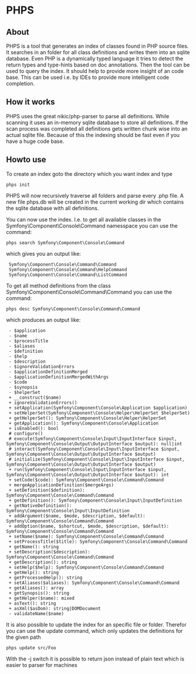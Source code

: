PHPS
====

## About

PHPS is a tool that generates an index of classes found in PHP source files.
It searches in an folder for all class definitions and writes them into an 
sqlite database. Even PHP is a dynamically typed language it tries to detect the
return types and type-hints based on doc annotations. Then the tool can be used 
to query the index. It should help to provide more insight of an code base. This 
can be used i.e. by IDEs to provide more intelligent code completion.

## How it works

PHPS uses the great nikic/php-parser to parse all definitions. While scanning it
uses an in-memory sqlite database to store all definitions. If the scan process 
was completed all definitions gets written chunk wise into an actual sqlite 
file. Because of this the indexing should be fast even if you have a huge code 
base.

## Howto use

To create an index goto the directory which you want index and type

    phps init

PHPS will now recursively traverse all folders and parse every .php file. A new
file phps.db will be created in the current working dir which contains the 
sqlite database with all definitions.

You can now use the index. I.e. to get all available classes in the 
Symfony\Component\Console\Command namesspace you can use the command:

    phps search Symfony\Component\Console\Command

which gives you an output like:

     Symfony\Component\Console\Command\Command
     Symfony\Component\Console\Command\HelpCommand
     Symfony\Component\Console\Command\ListCommand

To get all method definitions from the class 
Symfony\Component\Console\Command\Command you can use the command:

    phps desc Symfony\Component\Console\Command\Command

which produces an output like:

     - $application
     - $name
     - $processTitle
     - $aliases
     - $definition
     - $help
     - $description
     - $ignoreValidationErrors
     - $applicationDefinitionMerged
     - $applicationDefinitionMergedWithArgs
     - $code
     - $synopsis
     - $helperSet
     + __construct($name)
     + ignoreValidationErrors()
     + setApplication(Symfony\Component\Console\Application $application)
     + setHelperSet(Symfony\Component\Console\Helper\HelperSet $helperSet)
     + getHelperSet(): Symfony\Component\Console\Helper\HelperSet
     + getApplication(): Symfony\Component\Console\Application
     + isEnabled(): bool
     # configure()
     # execute(Symfony\Component\Console\Input\InputInterface $input, Symfony\Component\Console\Output\OutputInterface $output): null|int
     # interact(Symfony\Component\Console\Input\InputInterface $input, Symfony\Component\Console\Output\OutputInterface $output)
     # initialize(Symfony\Component\Console\Input\InputInterface $input, Symfony\Component\Console\Output\OutputInterface $output)
     + run(Symfony\Component\Console\Input\InputInterface $input, Symfony\Component\Console\Output\OutputInterface $output): int
     + setCode($code): Symfony\Component\Console\Command\Command
     + mergeApplicationDefinition($mergeArgs)
     + setDefinition($definition): Symfony\Component\Console\Command\Command
     + getDefinition(): Symfony\Component\Console\Input\InputDefinition
     + getNativeDefinition(): Symfony\Component\Console\Input\InputDefinition
     + addArgument($name, $mode, $description, $default): Symfony\Component\Console\Command\Command
     + addOption($name, $shortcut, $mode, $description, $default): Symfony\Component\Console\Command\Command
     + setName($name): Symfony\Component\Console\Command\Command
     + setProcessTitle($title): Symfony\Component\Console\Command\Command
     + getName(): string
     + setDescription($description): Symfony\Component\Console\Command\Command
     + getDescription(): string
     + setHelp($help): Symfony\Component\Console\Command\Command
     + getHelp(): string
     + getProcessedHelp(): string
     + setAliases($aliases): Symfony\Component\Console\Command\Command
     + getAliases(): array
     + getSynopsis(): string
     + getHelper($name): mixed
     + asText(): string
     + asXml($asDom): string|DOMDocument
     - validateName($name)

It is also possible to update the index for an specific file or folder. Therefor
you can use the update command, which only updates the definitions for the given
path

    phps update src/Foo

With the -j switch it is possible to return json instead of plain text which is
easier to parser for machines
